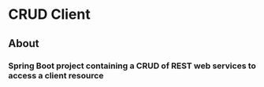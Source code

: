 # CRUD Client

## About 
### Spring Boot project containing a CRUD of REST web services to access a client resource